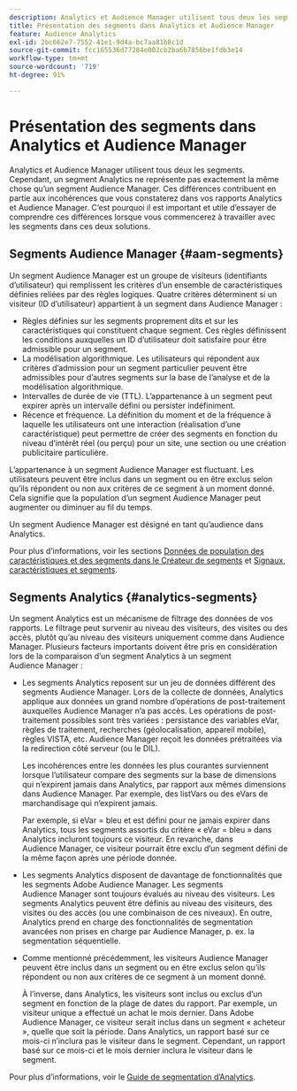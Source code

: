 ```yaml
---
description: Analytics et Audience Manager utilisent tous deux les segments. Cependant, un segment Analytics ne représente pas exactement la même chose qu’un segment Audience Manager. Ces différences contribuent en partie aux incohérences que vous constaterez dans vos rapports Analytics et Audience Manager. C’est pourquoi il est important et utile d’essayer de comprendre ces différences lorsque vous commencerez à travailler avec les segments dans ces deux solutions.
title: Présentation des segments dans Analytics et Audience Manager
feature: Audience Analytics
exl-id: 2bc662e7-7552-41e1-9d4a-bc7aa81b8c1d
source-git-commit: fcc165536d77284e002cb2ba6b7856be1fdb3e14
workflow-type: tm+mt
source-wordcount: '719'
ht-degree: 91%

---
```


# Présentation des segments dans Analytics et Audience Manager

Analytics et Audience Manager utilisent tous deux les segments. Cependant, un segment Analytics ne représente pas exactement la même chose qu’un segment Audience Manager. Ces différences contribuent en partie aux incohérences que vous constaterez dans vos rapports Analytics et Audience Manager. C’est pourquoi il est important et utile d’essayer de comprendre ces différences lorsque vous commencerez à travailler avec les segments dans ces deux solutions.

## Segments Audience Manager {#aam-segments}

Un segment Audience Manager est un groupe de visiteurs (identifiants d’utilisateur) qui remplissent les critères d’un ensemble de caractéristiques définies reliées par des règles logiques. Quatre critères déterminent si un visiteur (ID d’utilisateur) appartient à un segment dans Audience Manager :

* Règles définies sur les segments proprement dits et sur les caractéristiques qui constituent chaque segment. Ces règles définissent les conditions auxquelles un ID d’utilisateur doit satisfaire pour être admissible pour un segment.
* La modélisation algorithmique. Les utilisateurs qui répondent aux critères d’admission pour un segment particulier peuvent être admissibles pour d’autres segments sur la base de l’analyse et de la modélisation algorithmique.
* Intervalles de durée de vie (TTL). L’appartenance à un segment peut expirer après un intervalle défini ou persister indéfiniment.
* Récence et fréquence. La définition du moment et de la fréquence à laquelle les utilisateurs ont une interaction (réalisation d’une caractéristique) peut permettre de créer des segments en fonction du niveau d’intérêt réel (ou perçu) pour un site, une section ou une création publicitaire particulière.

L’appartenance à un segment Audience Manager est fluctuant. Les utilisateurs peuvent être inclus dans un segment ou en être exclus selon qu’ils répondent ou non aux critères de ce segment à un moment donné. Cela signifie que la population d’un segment Audience Manager peut augmenter ou diminuer au fil du temps.

Un segment Audience Manager est désigné en tant qu’audience dans Analytics.

Pour plus d’informations, voir les sections [Données de population des caractéristiques et des segments dans le Créateur de segments](https://experienceleague.adobe.com/docs/audience-manager/user-guide/features/segments/segment-builder-data.html?lang=fr) et [Signaux, caractéristiques et segments](https://experienceleague.adobe.com/docs/audience-manager/user-guide/reference/signal-trait-segment.html?lang=fr).

## Segments Analytics {#analytics-segments}

Un segment Analytics est un mécanisme de filtrage des données de vos rapports. Le filtrage peut survenir au niveau des visiteurs, des visites ou des accès, plutôt qu’au niveau des visiteurs uniquement comme dans Audience Manager. Plusieurs facteurs importants doivent être pris en considération lors de la comparaison d’un segment Analytics à un segment Audience Manager :

* Les segments Analytics reposent sur un jeu de données différent des segments Audience Manager. Lors de la collecte de données, Analytics applique aux données un grand nombre d’opérations de post-traitement auxquelles Audience Manager n’a pas accès. Les opérations de post-traitement possibles sont très variées : persistance des variables eVar, règles de traitement, recherches (géolocalisation, appareil mobile), règles VISTA, etc. Audience Manager reçoit les données prétraitées via la redirection côté serveur (ou le DIL).

  Les incohérences entre les données les plus courantes surviennent lorsque l’utilisateur compare des segments sur la base de dimensions qui n’expirent jamais dans Analytics, par rapport aux mêmes dimensions dans Audience Manager. Par exemple, des listVars ou des eVars de marchandisage qui n’expirent jamais.

  Par exemple, si eVar = bleu et est défini pour ne jamais expirer dans Analytics, tous les segments assortis du critère « eVar = bleu » dans Analytics incluront toujours ce visiteur. En revanche, dans Audience Manager, ce visiteur pourrait être exclu d’un segment défini de la même façon après une période donnée.

* Les segments Analytics disposent de davantage de fonctionnalités que les segments Adobe Audience Manager. Les segments Audience Manager sont toujours évalués au niveau des visiteurs. Les segments Analytics peuvent être définis au niveau des visiteurs, des visites ou des accès (ou une combinaison de ces niveaux). En outre, Analytics prend en charge des fonctionnalités de segmentation avancées non prises en charge par Audience Manager, p. ex. la segmentation séquentielle.

* Comme mentionné précédemment, les visiteurs Audience Manager peuvent être inclus dans un segment ou en être exclus selon qu’ils répondent ou non aux critères de ce segment à un moment donné.

  À l’inverse, dans Analytics, les visiteurs sont inclus ou exclus d’un segment en fonction de la plage de dates du rapport. Par exemple, un visiteur unique a effectué un achat le mois dernier. Dans Adobe Audience Manager, ce visiteur serait inclus dans un segment « acheteur », quelle que soit la période. Dans Analytics, un rapport basé sur ce mois-ci n’inclura pas le visiteur dans le segment. Cependant, un rapport basé sur ce mois-ci et le mois dernier inclura le visiteur dans le segment.

Pour plus d’informations, voir le [Guide de segmentation d’Analytics](/help/components/segmentation/seg-home.md).
